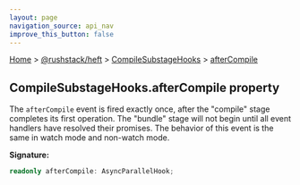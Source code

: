 ```yaml
---
layout: page
navigation_source: api_nav
improve_this_button: false
---
```



[Home](./index.md) &gt; [@rushstack/heft](./heft.md) &gt; [CompileSubstageHooks](./heft.compilesubstagehooks.md) &gt; [afterCompile](./heft.compilesubstagehooks.aftercompile.md)

## CompileSubstageHooks.afterCompile property

The `afterCompile` event is fired exactly once, after the "compile" stage completes its first operation. The "bundle" stage will not begin until all event handlers have resolved their promises. The behavior of this event is the same in watch mode and non-watch mode.

<b>Signature:</b>

```typescript
readonly afterCompile: AsyncParallelHook;
```
